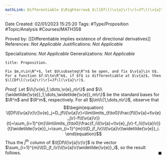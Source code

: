 ```yaml
---
mathLink: Differentiable $\Rightarrow$ $\l[Df\l(\v{a}\r)\r]=Jf\l(\v{a}\r)$
---
```


<div class="topSpace"></div>

Date Created: 02/01/2023 15:25:20
Tags: #Type/Proposition #Topic/Analysis #Courses/MATH358

Proved by: [[Differentiable implies existence of directional derivatives]]
References: <i>Not Applicable</i>
Justifications: <i>Not Applicable</i>

Specializations: <i>Not Applicable</i>
Generalizations: <i>Not Applicable</i>

``` ad-Proposition
title: Proposition.

Fix $m,n\in\N^+$, let $U\subseteq\R^n$ be open, and fix $\v{a}\in U$. For a function $f:U\to\R^m$, if $f$ is differentiable at $\v{a}$, then $\l[Df\l(\v{a}\r)\r]=Jf\l(\v{a}\r)$.

```

<i>Proof.</i> Let $\l\{\v{e}_1,\dots,\v{e}_n\r\}$ and $\l\{\widetilde{\v{e}}_1,\dots,\widetilde{\v{e}}_m\r\}$ be the standard bases for $\R^n$ and $\R^m$, respectively. For all $j\in\l\{1,\dots,n\r\}$, observe that
$$\begin{equation}
    \l[Df\l(\v{a}\r)\r]\v{e}_j=D_jf\l(\v{a}\r)=\lim\limits_{t\to0}\frac{f\l(\v{a}+t\v{e}_j\r)-f\l(\v{a}\r)}{t}=\sum_{i=1}^{m}\lim\limits_{t\to0}\frac{f_i\l(\v{a}+t\v{e}_j\r)-f_i\l(\v{a}\r)}{t}\widetilde{\v{e}}_i=\sum_{i=1}^{m}\l(D_jf_i\r)\l(\v{a}\r)\widetilde{\v{e}}_i.
\end{equation}$$
Thus the $j^\textrm{th}$ column of $\l[Df\l(\v{a}\r)\r]$ is the vector $\sum_{i=1}^{m}\l(D_jf_i\r)\l(\v{a}\r)\widetilde{\v{e}}_i$, so the result follows.<span style="float:right;">$\blacksquare$</span>
